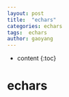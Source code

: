 ```yaml
---
layout: post
title:  "echars"
categories: echars
tags:  echars
author: gaoyang
---
```


* content
{:toc}

# echars


